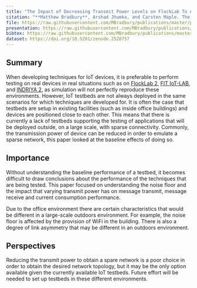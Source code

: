 ```yaml
---
title: "The Impact of Decreasing Transmit Power Levels on FlockLab To Achieve a Sparse Network"
citation: "**Matthew Bradbury**, Arshad Jhumka, and Carsten Maple. The Impact of Decreasing Transmit Power Levels on FlockLab To Achieve a Sparse Network. In *Proceedings of the 2nd Workshop on Benchmarking Cyber-Physical Systems and Internet of Things*, CPS-IoTBench '19, 7–12. New York, NY, USA, April 2019. ACM. [doi:10.1145/3312480.3313171](https://doi.org/10.1145/3312480.3313171)."
file: https://raw.githubusercontent.com/MBradbury/publications/master/papers/CPS-IoTBench2019.pdf
presentation: https://raw.githubusercontent.com/MBradbury/publications/master/presentations/CPS-IoTBench2019.pdf
bibtex: https://raw.githubusercontent.com/MBradbury/publications/master/bibtex/Bradbury_2019_ImpactDecreasingTransmit.bib
dataset: https://doi.org/10.5281/zenodo.2528757
---
```


## Summary

When developing techniques for IoT devices, it is preferable to perform testing on real devices in real situations such as on [FlockLab 2](https://gitlab.ethz.ch/tec/public/flocklab/wiki), [FIT IoT-LAB](https://www.iot-lab.info/), and [INDRIYA 2](https://indriya.comp.nus.edu.sg/), as simulation will not perfectly reproduce these environments. However, IoT testbeds are not always deployed in the same scenarios for which techniques are developed for. It is often the case that testbeds are setup in existing facilities (such as inside office buildings) and devices are positioned close to each other. This means that there is currently a lack of testbeds supporting the testing of applications that will be deployed outside, on a large scale, with sparse connectivity. Commonly, the transmission power of device can be reduced in order to emulate a sparse network, this paper looked at the baseline effects of doing so.

## Importance

Without understanding the baseline performance of a testbed, it becomes difficult to draw conclusions about the performance of the techniques that are being tested. This paper focused on understanding the noise floor and the impact that varying transmit power has on message transmit, message receive and current consumption performance.

Due to the office environment there are certain characteristics that would be different in a large-scale outdoors environment. For example, the noise floor is affected by the provision of WiFi in the building. There is also a degree of link asymmetry that may be different in an outdoors environment.

## Perspectives

Reducing the transmit power to obtain a spare network is a poor choice in order to obtain the desired network topology, but it may be the only option available given the currently available IoT testbeds. Future effort will be needed to set up testbeds in these different environments. 
